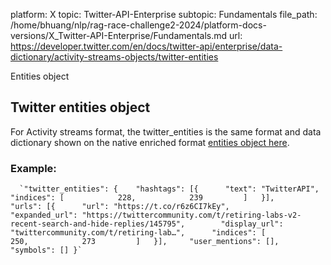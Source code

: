 platform: X
topic: Twitter-API-Enterprise
subtopic: Fundamentals
file_path: /home/bhuang/nlp/rag-race-challenge2-2024/platform-docs-versions/X_Twitter-API-Enterprise/Fundamentals.md
url: https://developer.twitter.com/en/docs/twitter-api/enterprise/data-dictionary/activity-streams-objects/twitter-entities

Entities object

## Twitter entities object

For Activity streams format, the twitter\_entities is the same format and data dictionary shown on the native enriched format [entities object here](https://developer.twitter.com/en/docs/twitter-api/enterprise/data-dictionary/native-enriched-objects/entities.html#entitiesobject).

### Example:

      `"twitter_entities": { 	"hashtags": [{ 		"text": "TwitterAPI", 		"indices": [ 			228, 			239 		] 	}], 	"urls": [{ 		"url": "https://t.co/r6z6CI7kEy", 		"expanded_url": "https://twittercommunity.com/t/retiring-labs-v2-recent-search-and-hide-replies/145795", 		"display_url": "twittercommunity.com/t/retiring-lab…", 		"indices": [ 			250, 			273 		] 	}], 	"user_mentions": [], 	"symbols": [] }`